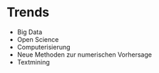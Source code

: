 
# Trends

- Big Data
- Open Science
- Computerisierung
- Neue Methoden zur numerischen Vorhersage
- Textmining
